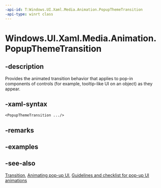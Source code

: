 ```yaml
---
-api-id: T:Windows.UI.Xaml.Media.Animation.PopupThemeTransition
-api-type: winrt class
---
```


<!-- Class syntax.
public class PopupThemeTransition : Windows.UI.Xaml.Media.Animation.Transition, Windows.UI.Xaml.Media.Animation.IPopupThemeTransition
-->

# Windows.UI.Xaml.Media.Animation.PopupThemeTransition

## -description
Provides the animated transition behavior that applies to pop-in components of controls (for example, tooltip-like UI on an object) as they appear.



## -xaml-syntax
```xaml
<PopupThemeTransition .../>
```


## -remarks

## -examples

## -see-also
[Transition](transition.md), [Animating pop-up UI](/previous-versions/windows/apps/jj649433(v=win.10)), [Guidelines and checklist for pop-up UI animations](/windows/uwp/style/motion-popup-animations)
